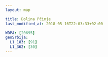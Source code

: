 ```yaml
---
layout: map

title: Dolina Pčinje
last_modified_at: 2018-05-16T22:03:33+02:00

WDPA: [20695]
geoSrbija:
  L1_183: [91]
  L1_362: [30]
---
```

